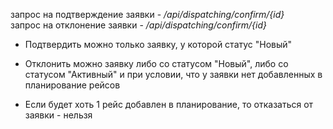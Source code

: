 запрос на подтверждение заявки - */api/dispatching/confirm/{id}*  
запрос на отклонение заявки - */api/dispatching/confirm/{id}*

- Подтвердить можно только заявку, у которой статус "Новый"  
- Отклонить можно заявку либо со статусом "Новый", либо со статусом "Активный" и при условии, что у заявки нет добавленных в планирование рейсов

- Если будет хоть 1 рейс добавлен в планирование, то отказаться от заявки - нельзя